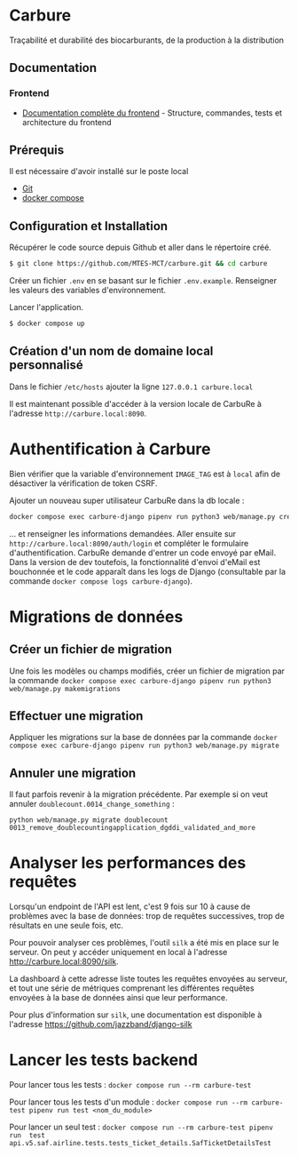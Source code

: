 # Carbure

Traçabilité et durabilité des biocarburants, de la production à la distribution

## Documentation

### Frontend
- [Documentation complète du frontend](./front/README.md) - Structure, commandes, tests et architecture du frontend


## Prérequis

Il est nécessaire d'avoir installé sur le poste local
- [Git](https://git-scm.com/)
- [docker compose](https://docs.docker.com/engine/install/)


## Configuration et Installation

Récupérer le code source depuis Github et aller dans le répertoire créé.

```bash
$ git clone https://github.com/MTES-MCT/carbure.git && cd carbure
```

Créer un fichier `.env` en se basant sur le fichier `.env.example`. Renseigner les valeurs des variables d'environnement.

Lancer l'application.

```bash
$ docker compose up
```


## Création d'un nom de domaine local personnalisé

Dans le fichier `/etc/hosts` ajouter la ligne `127.0.0.1 carbure.local`

Il est maintenant possible d'accéder à la version locale de CarbuRe à l'adresse `http://carbure.local:8090`.


# Authentification à Carbure

Bien vérifier que la variable d'environnement `IMAGE_TAG` est à `local` afin de désactiver la vérification de token CSRF.

Ajouter un nouveau super utilisateur CarbuRe dans la db locale :

```bash
docker compose exec carbure-django pipenv run python3 web/manage.py createsuperuser
```

… et renseigner les informations demandées. Aller ensuite sur `http://carbure.local:8090/auth/login` et compléter le formulaire d'authentification. CarbuRe demande d'entrer un code envoyé par eMail. Dans la version de dev toutefois, la fonctionnalité d'envoi d'eMail est bouchonnée et le code apparaît dans les logs de Django (consultable par la commande `docker compose logs carbure-django`).


# Migrations de données

## Créer un fichier de migration

Une fois les modèles ou champs modifiés, créer un fichier de migration par la commande `docker compose exec carbure-django pipenv run python3 web/manage.py makemigrations`

## Effectuer une migration

Appliquer les migrations sur la base de données par la commande `docker compose exec carbure-django pipenv run python3 web/manage.py migrate`

## Annuler une migration

Il faut parfois revenir à la migration précédente. Par exemple si on veut annuler `doublecount.0014_change_something` :

`python web/manage.py migrate doublecount 0013_remove_doublecountingapplication_dgddi_validated_and_more`


# Analyser les performances des requêtes

Lorsqu'un endpoint de l'API est lent, c'est 9 fois sur 10 à cause de problèmes avec la base de données: trop de requêtes successives, trop de résultats en une seule fois, etc.

Pour pouvoir analyser ces problèmes, l'outil `silk` a été mis en place sur le serveur.
On peut y accéder uniquement en local à l'adresse <http://carbure.local:8090/silk>.

La dashboard à cette adresse liste toutes les requêtes envoyées au serveur, et tout une série de métriques comprenant les différentes requêtes envoyées à la base de données ainsi que leur performance.

Pour plus d'information sur `silk`, une documentation est disponible à l'adresse <https://github.com/jazzband/django-silk>


# Lancer les tests backend

Pour lancer tous les tests : `docker compose run --rm carbure-test`

Pour lancer tous les tests d'un module : `docker compose run --rm carbure-test pipenv run test <nom_du_module>`

Pour lancer un seul test : `docker compose run --rm carbure-test pipenv run  test api.v5.saf.airline.tests.tests_ticket_details.SafTicketDetailsTest`
